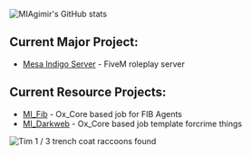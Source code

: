 

![MIAgimir's GitHub stats](https://github-readme-stats.vercel.app/api?username=miagimir&show_icons=true&theme=shades-of-purple) 

## Current Major Project:
- [Mesa Indigo Server](https://github.com/users/MIAgimir/projects/2/views/1) - FiveM roleplay server

## Current Resource Projects:
- [MI_Fib](https://github.com/Mesa-Indigo/MI_Fib) - Ox_Core based job for FIB Agents
- [MI_Darkweb](https://github.com/Mesa-Indigo/MI_Darkweb) - Ox_Core based job template forcrime things

![Tim](https://user-images.githubusercontent.com/116332087/219994733-ad6870e3-5808-4e5b-baad-b8a3553c7686.png) 1 / 3 trench coat raccoons found
<!--
**MIAgimir/MIAgimir** is a ✨ _special_ ✨ repository because its `README.md` (this file) appears on your GitHub profile.

- [MI_Network](https://github.com/MIAgimir/MI_Network) - Ox framework based player network

Here are some ideas to get you started:

- 🔭 I’m currently working on ...
- 🌱 I’m currently learning ...
- 👯 I’m looking to collaborate on ...
- 🤔 I’m looking for help with ...
- 💬 Ask me about ...
- 📫 How to reach me: ...
- 😄 Pronouns: ...
- ⚡ Fun fact: ...
-->


